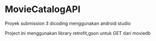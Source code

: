 # MovieCatalogAPI
Proyek submission 3 dicoding menggunakan android studio

Project ini menggunakan library retrofit,gson untuk GET dari moviedb
